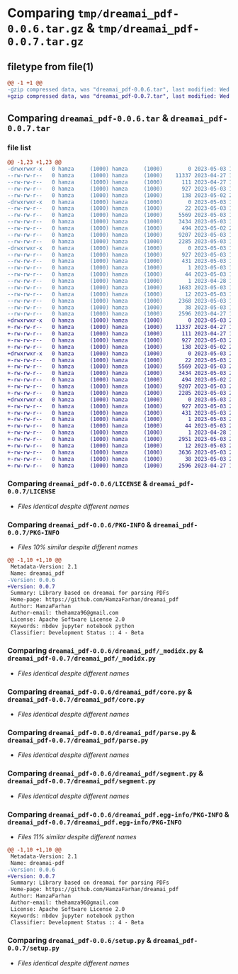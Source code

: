 # Comparing `tmp/dreamai_pdf-0.0.6.tar.gz` & `tmp/dreamai_pdf-0.0.7.tar.gz`

## filetype from file(1)

```diff
@@ -1 +1 @@
-gzip compressed data, was "dreamai_pdf-0.0.6.tar", last modified: Wed May  3 19:30:23 2023, max compression
+gzip compressed data, was "dreamai_pdf-0.0.7.tar", last modified: Wed May  3 23:24:13 2023, max compression
```

## Comparing `dreamai_pdf-0.0.6.tar` & `dreamai_pdf-0.0.7.tar`

### file list

```diff
@@ -1,23 +1,23 @@
-drwxrwxr-x   0 hamza     (1000) hamza     (1000)        0 2023-05-03 19:30:23.711759 dreamai_pdf-0.0.6/
--rw-rw-r--   0 hamza     (1000) hamza     (1000)    11337 2023-04-27 10:12:58.000000 dreamai_pdf-0.0.6/LICENSE
--rw-rw-r--   0 hamza     (1000) hamza     (1000)      111 2023-04-27 10:12:58.000000 dreamai_pdf-0.0.6/MANIFEST.in
--rw-rw-r--   0 hamza     (1000) hamza     (1000)      927 2023-05-03 19:30:23.711759 dreamai_pdf-0.0.6/PKG-INFO
--rw-rw-r--   0 hamza     (1000) hamza     (1000)      138 2023-05-02 22:37:14.000000 dreamai_pdf-0.0.6/README.md
-drwxrwxr-x   0 hamza     (1000) hamza     (1000)        0 2023-05-03 19:30:23.711759 dreamai_pdf-0.0.6/dreamai_pdf/
--rw-rw-r--   0 hamza     (1000) hamza     (1000)       22 2023-05-03 19:29:50.000000 dreamai_pdf-0.0.6/dreamai_pdf/__init__.py
--rw-rw-r--   0 hamza     (1000) hamza     (1000)     5569 2023-05-03 19:29:50.000000 dreamai_pdf-0.0.6/dreamai_pdf/_modidx.py
--rw-rw-r--   0 hamza     (1000) hamza     (1000)     3434 2023-05-03 19:29:50.000000 dreamai_pdf-0.0.6/dreamai_pdf/core.py
--rw-rw-r--   0 hamza     (1000) hamza     (1000)      494 2023-05-02 20:33:15.000000 dreamai_pdf-0.0.6/dreamai_pdf/imports.py
--rw-rw-r--   0 hamza     (1000) hamza     (1000)     9207 2023-05-03 19:29:50.000000 dreamai_pdf-0.0.6/dreamai_pdf/parse.py
--rw-rw-r--   0 hamza     (1000) hamza     (1000)     2285 2023-05-03 19:29:50.000000 dreamai_pdf-0.0.6/dreamai_pdf/segment.py
-drwxrwxr-x   0 hamza     (1000) hamza     (1000)        0 2023-05-03 19:30:23.711759 dreamai_pdf-0.0.6/dreamai_pdf.egg-info/
--rw-rw-r--   0 hamza     (1000) hamza     (1000)      927 2023-05-03 19:30:23.000000 dreamai_pdf-0.0.6/dreamai_pdf.egg-info/PKG-INFO
--rw-rw-r--   0 hamza     (1000) hamza     (1000)      431 2023-05-03 19:30:23.000000 dreamai_pdf-0.0.6/dreamai_pdf.egg-info/SOURCES.txt
--rw-rw-r--   0 hamza     (1000) hamza     (1000)        1 2023-05-03 19:30:23.000000 dreamai_pdf-0.0.6/dreamai_pdf.egg-info/dependency_links.txt
--rw-rw-r--   0 hamza     (1000) hamza     (1000)       44 2023-05-03 19:30:23.000000 dreamai_pdf-0.0.6/dreamai_pdf.egg-info/entry_points.txt
--rw-rw-r--   0 hamza     (1000) hamza     (1000)        1 2023-04-28 14:00:17.000000 dreamai_pdf-0.0.6/dreamai_pdf.egg-info/not-zip-safe
--rw-rw-r--   0 hamza     (1000) hamza     (1000)     1683 2023-05-03 19:30:23.000000 dreamai_pdf-0.0.6/dreamai_pdf.egg-info/requires.txt
--rw-rw-r--   0 hamza     (1000) hamza     (1000)       12 2023-05-03 19:30:23.000000 dreamai_pdf-0.0.6/dreamai_pdf.egg-info/top_level.txt
--rw-rw-r--   0 hamza     (1000) hamza     (1000)     2368 2023-05-03 19:29:46.000000 dreamai_pdf-0.0.6/settings.ini
--rw-rw-r--   0 hamza     (1000) hamza     (1000)       38 2023-05-03 19:30:23.711759 dreamai_pdf-0.0.6/setup.cfg
--rw-rw-r--   0 hamza     (1000) hamza     (1000)     2596 2023-04-27 10:12:58.000000 dreamai_pdf-0.0.6/setup.py
+drwxrwxr-x   0 hamza     (1000) hamza     (1000)        0 2023-05-03 23:24:13.956343 dreamai_pdf-0.0.7/
+-rw-rw-r--   0 hamza     (1000) hamza     (1000)    11337 2023-04-27 10:12:58.000000 dreamai_pdf-0.0.7/LICENSE
+-rw-rw-r--   0 hamza     (1000) hamza     (1000)      111 2023-04-27 10:12:58.000000 dreamai_pdf-0.0.7/MANIFEST.in
+-rw-rw-r--   0 hamza     (1000) hamza     (1000)      927 2023-05-03 23:24:13.956343 dreamai_pdf-0.0.7/PKG-INFO
+-rw-rw-r--   0 hamza     (1000) hamza     (1000)      138 2023-05-02 22:37:14.000000 dreamai_pdf-0.0.7/README.md
+drwxrwxr-x   0 hamza     (1000) hamza     (1000)        0 2023-05-03 23:24:13.956343 dreamai_pdf-0.0.7/dreamai_pdf/
+-rw-rw-r--   0 hamza     (1000) hamza     (1000)       22 2023-05-03 21:14:31.000000 dreamai_pdf-0.0.7/dreamai_pdf/__init__.py
+-rw-rw-r--   0 hamza     (1000) hamza     (1000)     5569 2023-05-03 21:14:31.000000 dreamai_pdf-0.0.7/dreamai_pdf/_modidx.py
+-rw-rw-r--   0 hamza     (1000) hamza     (1000)     3434 2023-05-03 21:14:31.000000 dreamai_pdf-0.0.7/dreamai_pdf/core.py
+-rw-rw-r--   0 hamza     (1000) hamza     (1000)      494 2023-05-02 20:33:15.000000 dreamai_pdf-0.0.7/dreamai_pdf/imports.py
+-rw-rw-r--   0 hamza     (1000) hamza     (1000)     9207 2023-05-03 21:14:31.000000 dreamai_pdf-0.0.7/dreamai_pdf/parse.py
+-rw-rw-r--   0 hamza     (1000) hamza     (1000)     2285 2023-05-03 21:14:31.000000 dreamai_pdf-0.0.7/dreamai_pdf/segment.py
+drwxrwxr-x   0 hamza     (1000) hamza     (1000)        0 2023-05-03 23:24:13.956343 dreamai_pdf-0.0.7/dreamai_pdf.egg-info/
+-rw-rw-r--   0 hamza     (1000) hamza     (1000)      927 2023-05-03 23:24:13.000000 dreamai_pdf-0.0.7/dreamai_pdf.egg-info/PKG-INFO
+-rw-rw-r--   0 hamza     (1000) hamza     (1000)      431 2023-05-03 23:24:13.000000 dreamai_pdf-0.0.7/dreamai_pdf.egg-info/SOURCES.txt
+-rw-rw-r--   0 hamza     (1000) hamza     (1000)        1 2023-05-03 23:24:13.000000 dreamai_pdf-0.0.7/dreamai_pdf.egg-info/dependency_links.txt
+-rw-rw-r--   0 hamza     (1000) hamza     (1000)       44 2023-05-03 23:24:13.000000 dreamai_pdf-0.0.7/dreamai_pdf.egg-info/entry_points.txt
+-rw-rw-r--   0 hamza     (1000) hamza     (1000)        1 2023-04-28 14:00:17.000000 dreamai_pdf-0.0.7/dreamai_pdf.egg-info/not-zip-safe
+-rw-rw-r--   0 hamza     (1000) hamza     (1000)     2951 2023-05-03 23:24:13.000000 dreamai_pdf-0.0.7/dreamai_pdf.egg-info/requires.txt
+-rw-rw-r--   0 hamza     (1000) hamza     (1000)       12 2023-05-03 23:24:13.000000 dreamai_pdf-0.0.7/dreamai_pdf.egg-info/top_level.txt
+-rw-rw-r--   0 hamza     (1000) hamza     (1000)     3636 2023-05-03 21:12:49.000000 dreamai_pdf-0.0.7/settings.ini
+-rw-rw-r--   0 hamza     (1000) hamza     (1000)       38 2023-05-03 23:24:13.956343 dreamai_pdf-0.0.7/setup.cfg
+-rw-rw-r--   0 hamza     (1000) hamza     (1000)     2596 2023-04-27 10:12:58.000000 dreamai_pdf-0.0.7/setup.py
```

### Comparing `dreamai_pdf-0.0.6/LICENSE` & `dreamai_pdf-0.0.7/LICENSE`

 * *Files identical despite different names*

### Comparing `dreamai_pdf-0.0.6/PKG-INFO` & `dreamai_pdf-0.0.7/PKG-INFO`

 * *Files 10% similar despite different names*

```diff
@@ -1,10 +1,10 @@
 Metadata-Version: 2.1
 Name: dreamai_pdf
-Version: 0.0.6
+Version: 0.0.7
 Summary: Library based on dreamai for parsing PDFs
 Home-page: https://github.com/HamzaFarhan/dreamai_pdf
 Author: HamzaFarhan
 Author-email: thehamza96@gmail.com
 License: Apache Software License 2.0
 Keywords: nbdev jupyter notebook python
 Classifier: Development Status :: 4 - Beta
```

### Comparing `dreamai_pdf-0.0.6/dreamai_pdf/_modidx.py` & `dreamai_pdf-0.0.7/dreamai_pdf/_modidx.py`

 * *Files identical despite different names*

### Comparing `dreamai_pdf-0.0.6/dreamai_pdf/core.py` & `dreamai_pdf-0.0.7/dreamai_pdf/core.py`

 * *Files identical despite different names*

### Comparing `dreamai_pdf-0.0.6/dreamai_pdf/parse.py` & `dreamai_pdf-0.0.7/dreamai_pdf/parse.py`

 * *Files identical despite different names*

### Comparing `dreamai_pdf-0.0.6/dreamai_pdf/segment.py` & `dreamai_pdf-0.0.7/dreamai_pdf/segment.py`

 * *Files identical despite different names*

### Comparing `dreamai_pdf-0.0.6/dreamai_pdf.egg-info/PKG-INFO` & `dreamai_pdf-0.0.7/dreamai_pdf.egg-info/PKG-INFO`

 * *Files 11% similar despite different names*

```diff
@@ -1,10 +1,10 @@
 Metadata-Version: 2.1
 Name: dreamai-pdf
-Version: 0.0.6
+Version: 0.0.7
 Summary: Library based on dreamai for parsing PDFs
 Home-page: https://github.com/HamzaFarhan/dreamai_pdf
 Author: HamzaFarhan
 Author-email: thehamza96@gmail.com
 License: Apache Software License 2.0
 Keywords: nbdev jupyter notebook python
 Classifier: Development Status :: 4 - Beta
```

### Comparing `dreamai_pdf-0.0.6/setup.py` & `dreamai_pdf-0.0.7/setup.py`

 * *Files identical despite different names*


